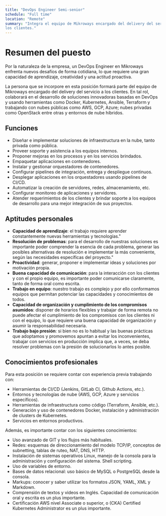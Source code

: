 ```yaml
---
title: "DevOps Engineer Semi-senior"
schedule: "Full time"
location: "Remote"
summary: "Integra el equipo de Mikroways encargado del delivery del servicio a
los clientes."
---
```


# Resumen del puesto

Por la naturaleza de la empresa, un DevOps Engineer en Mikroways enfrenta nuevos
desafíos de forma cotidiana, lo que requiere una gran capacidad de aprendizaje,
creatividad y una actitud proactiva.

La persona que se incorpore en esta posición formará parte del equipo de
Mikroways encargado del delivery del servicio a los clientes. En tal rol,
colaborará en el desarrollo de soluciones innovadoras basadas en DevOps y usando
herramientas como Docker, Kubernetes, Ansible, Terraform y trabajando con nubes
públicas como AWS, GCP, Azure; nubes privadas como OpenStack entre otras y
entornos de nube híbridos.

## Funciones

* Diseñar e implementar soluciones de infraestructura en la nube, tanto privada
  como pública.
* Proveer soporte y asistencia a los equipos internos.
* Proponer mejoras en los procesos y en los servicios brindados.
* Empaquetar aplicaciones en contenedores.
* Instalar y gestionar orquestadores de contenedores.
* Configurar pipelines de integración, entrega y despliegue continuos.
* Desplegar aplicaciones en los orquestadores usando pipelines de CI/CD.
* Automatizar la creación de servidores, redes, almacenamiento, etc.
* Configurar monitoreo de aplicaciones y servidores.
* Atender requerimientos de los clientes y brindar soporte a los equipos de
  desarrollo para una mejor integración de sus proyectos.

## Aptitudes personales

* **Capacidad de aprendizaje**: el trabajo requiere aprender constantemente
  nuevas herramientas y tecnologías."
* **Resolución de problemas**: para el desarrollo de nuestras soluciones es
  importante poder comprender la esencia de cada problema, generar las posibles
  alternativas de resolución e implementar la más conveniente, según las
  necesidades específicas del proyecto."
* **Proactividad**: generar, proponer e implementar ideas y soluciones por
  motivación propia.
* **Buena capacidad de comunicación**: para la interacción con los clientes y
  con el propio equipo, es importante poder comunicarse claramente, tanto de
  forma oral como escrita.
* **Trabajo en equipo**: nuestro trabajo es complejo y por ello conformamos
  equipos que permitan potenciar las capacidades y conocimientos de todos.
* **Capacidad de organización y cumplimiento de los compromisos asumidos**:
  disponer de horarios flexibles y trabajar de forma remota no puede afectar el
  cumplimiento de los compromisos con los clientes ni con el equipo, lo que
  requiere una buena capacidad de organización y asumir la responsabilidad
  necesaria.
* **Trabajo bajo presión**: si bien no es lo habitual y las buenas prácticas que
  adoptamos y promovemos apuntan a evitar los inconvenientes, trabajar con
  servicios en producción implica que, a veces, se deba resolver problemas con
  la presión de solucionarlos lo antes posible.

## Conocimientos profesionales

Para esta posición se requiere contar con experiencia previa trabajando con:

* Herramientas de CI/CD (Jenkins, GitLab CI, Github Actions, etc.).
* Entornos y tecnologías de nube (AWS, GCP, Azure y servicios específicos).
* Herramientas de infraestructura como código (Terraform, Ansible, etc.).
* Generación y uso de contenedores Docker, instalación y administración de
  clusters de Kubernetes.
* Servicios en entornos productivos.

Además, es importante contar con los siguientes conocimientos:

* Uso avanzado de GIT y los flujos más habituales.
* Redes: esquemas de direccionamiento del modelo TCP/IP, conceptos de
  subnetting, tablas de ruteo, NAT, DNS, HTTP.
* Instalación de sistemas operativos Linux, manejo de la consola para la
  administración y configuración del sistema. Shell scripting.
* Uso de variables de entorno.
* Bases de datos relacional: uso básico de MySQL o PostgreSQL desde la consola.
* Markups: conocer y saber utilizar los formatos JSON, YAML, XML y Markdown.
* Comprensión de textos y videos en Inglés. Capacidad de comunicación oral y
  escrita es un plus importante.
* Certificación AWS nivel Associate o superior, o (CKA) Certified Kubernetes
  Administrator es un plus importante.
